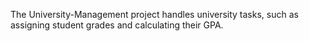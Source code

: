 The University-Management project handles university tasks, such as assigning student grades and calculating their GPA.
